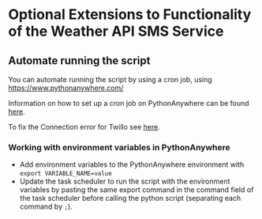 # Optional Extensions to Functionality of the Weather API SMS Service

## Automate running the script

You can automate running the script by using a cron job, using <https://www.pythonanywhere.com/>

Information on how to set up a cron job on PythonAnywhere can be found [here](https://help.pythonanywhere.com/pages/ScheduledTasks/).

To fix the Connection error for Twillo see [here](https://help.pythonanywhere.com/pages/TwilioBehindTheProxy/).

### Working with environment variables in PythonAnywhere

- Add environment variables to the PythonAnywhere environment with `export VARIABLE_NAME=value`
- Update the task scheduler to run the script with the environment variables by pasting the same export command in the command field of the task scheduler before calling the python script (separating each command by  `;`).
